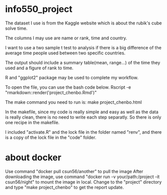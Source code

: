 # info550_project

The dataset I use is from the Kaggle website which is about the rubik's cube solve time. 

The columns I may use are name or rank, time and country. 

I want to use a two sample t test to analysis if there is a big difference of the average time people used between two specific countries. 

The output should include a summary table(mean, range...) of the time they used and a figure of rank to time. 

R and "ggplot2" package may be used to complete my workflow.

To open the file, you can use the bash code below.
Rscript -e "rmarkdown::render('project_chenbo.Rmd')"


The make command you need to run is: make project_chenbo.html

In the makefile, since my code is really simple and easy as well as the data is really clean, there is no need to write each step separatly. So there is only one recipe in the makefile.

I included "activate.R" and the lock file in the folder named "renv", and there is a copy of the lock file in the "code" folder. 


# about docker
Use command "docker pull csun56/another" to pull the image
After downloading the image, use command "docker run -v your/path:/project -it csun56/night" to mount the image in local.
Change to the "project" directory and type "make project_chenbo" to get the report update.



